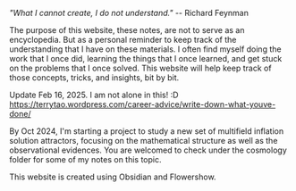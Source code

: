 *"What I cannot create, I do not understand."*  -- Richard Feynman

The purpose of this website, these notes, are not to serve as an encyclopedia. But as a personal reminder to keep track of the understanding that I have on these materials. I often find myself doing the work that I once did, learning the things that I once learned, and get stuck on the problems that I once solved. This website will help keep track of those concepts, tricks, and insights, bit by bit.

Update Feb 16, 2025. I am not alone in this! :D
https://terrytao.wordpress.com/career-advice/write-down-what-youve-done/

By Oct 2024, I'm starting a project to study a new set of multifield inflation solution attractors, focusing on the mathematical structure as well as the observational evidences. You are welcomed to check under the cosmology folder for some of my notes on this topic.

This website is created using Obsidian and Flowershow.